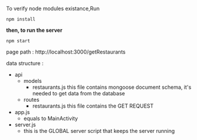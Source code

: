 To verify node modules existance,Run 
```
npm install
```

**then, to run the server**

```
npm start
```

page path : http://localhost:3000/getRestaurants

data structure : 
  - api
    - models
      - restaurants.js
        this file contains mongoose document schema, it's needed to get data from the database
    - routes
      - restaurants.js
        this file contains the GET REQUEST
  - app.js
    - equals to MainActivity
  - server.js
    - this is the GLOBAL server script that keeps the server running 
